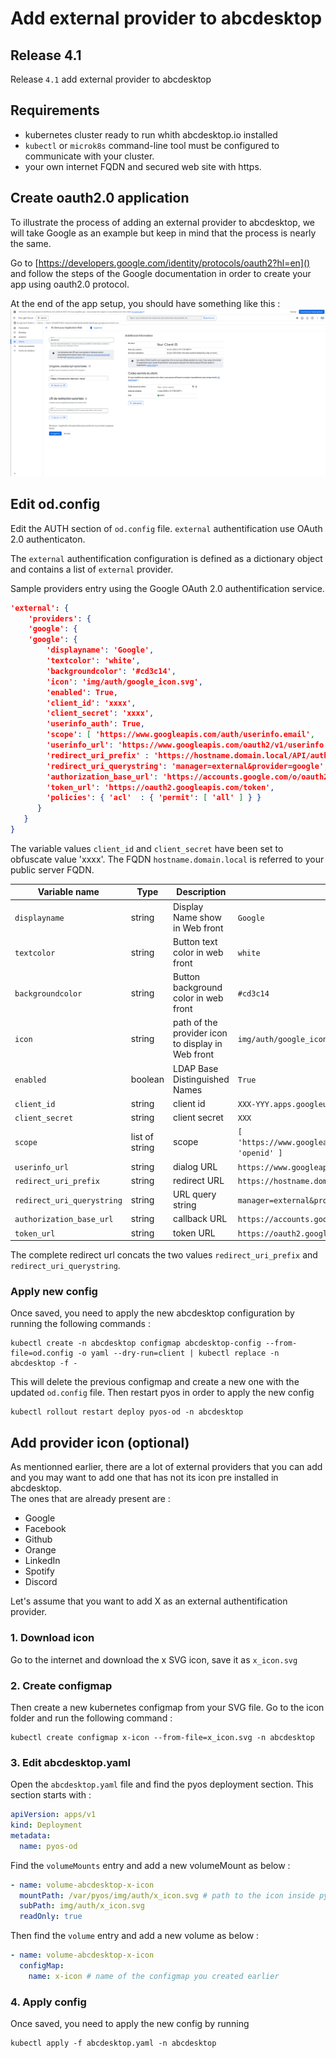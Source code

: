 # Add external provider to abcdesktop

## Release 4.1

Release `4.1` add external provider to abcdesktop

## Requirements

- kubernetes cluster ready to run whith abcdesktop.io installed
- `kubectl` or `microk8s` command-line tool must be configured to communicate with your cluster. 
- your own internet FQDN and secured web site with https.

## Create oauth2.0 application 

To illustrate the process of adding an external provider to abcdesktop, we will take Google as an example but keep in mind that the process is nearly the same.

Go to [https://developers.google.com/identity/protocols/oauth2?hl=en]() and follow the steps of the Google documentation in order to create your app using oauth2.0 protocol.

At the end of the app setup, you should have something like this : 
![Google app](img/google_app.png)

## Edit od.config

Edit the AUTH section of `od.config` file. `external` authentification use OAuth 2.0 authenticaton.

The `external` authentification configuration is defined as a dictionary object and contains a list of `external` provider. 

Sample providers entry using the Google OAuth 2.0 authentification service. 

```json
'external': {
    'providers': {
    'google': { 
    'google': { 
        'displayname': 'Google', 
        'textcolor': 'white',
        'backgroundcolor': '#cd3c14',
        'icon': 'img/auth/google_icon.svg',
        'enabled': True,
        'client_id': 'xxxx', 
        'client_secret': 'xxxx',
        'userinfo_auth': True,
        'scope': [ 'https://www.googleapis.com/auth/userinfo.email',  'openid' ],
        'userinfo_url': 'https://www.googleapis.com/oauth2/v1/userinfo',
        'redirect_uri_prefix' : 'https://hostname.domain.local/API/auth/oauth',
        'redirect_uri_querystring': 'manager=external&provider=google',
        'authorization_base_url': 'https://accounts.google.com/o/oauth2/v2/auth',
        'token_url': 'https://oauth2.googleapis.com/token',
        'policies': { 'acl'  : { 'permit': [ 'all' ] } }
      }   
   }
}
```

The variable values `client_id` and `client_secret` have been set to obfuscate value 'xxxx'. The FQDN `hostname.domain.local` is referred to your public server FQDN. 


| Variable name        | Type		       | Description                        | Sample  |
|----------------------|----------------|------------------------------------|----------|
|  `displayname`       | string         | Display Name show in Web front     | `Google`  |
|  `textcolor`       | string         | Button text color in web front     | `white`  |
|  `backgroundcolor`       | string         | Button background color in web front     | `#cd3c14`  |
|  `icon`       | string         | path of the provider icon to display in Web front    | `img/auth/google_icon.svg`  |
|  `enabled`   	      | boolean        | LDAP Base Distinguished Names      | `True`     |
|  `client_id`        | string         | client id                          | `XXX-YYY.apps.googleusercontent.com` |
|  `client_secret` | string         | client secret                      | `XXX` |
|  `scope`         | list of string         | scope                              | `[ 'https://www.googleapis.com/auth/userinfo.email',  'openid' ]` |
|  `userinfo_url`    | string         | dialog URL                         | `https://www.googleapis.com/oauth2/v1/userinfo` |
|  `redirect_uri_prefix`      | string         | redirect URL               | `https://hostname.domain.local/API/auth/oauth` |
|  `redirect_uri_querystring`  | string | URL query string | `manager=external&provider=google` |
|  `authorization_base_url`    | string | callback URL   | `https://accounts.google.com/o/oauth2/v2/auth` |
|  `token_url`  					 | string | token URL | `https://oauth2.googleapis.com/token` |

The complete redirect url concats the two values `redirect_uri_prefix` and `redirect_uri_querystring`.

### Apply new config

Once saved, you need to apply the new abcdesktop configuration by running the following commands :
```
kubectl create -n abcdesktop configmap abcdesktop-config --from-file=od.config -o yaml --dry-run=client | kubectl replace -n abcdesktop -f -
```
This will delete the previous configmap and create a new one with the updated `od.config` file. Then restart pyos in order to apply the new config
```
kubectl rollout restart deploy pyos-od -n abcdesktop
```

## Add provider icon (optional)

As mentionned earlier, there are a lot of external providers that you can add and you may want to add one that has not its icon pre installed in abcdesktop.  
The ones that are already present are : 
- Google
- Facebook
- Github
- Orange
- LinkedIn
- Spotify
- Discord

Let's assume that you want to add X as an external authentification provider.  

### 1. Download icon

Go to the internet and download the x SVG icon, save it as `x_icon.svg`

### 2. Create configmap

Then create a new kubernetes configmap from your SVG file. Go to the icon folder and run the following command : 
```
kubectl create configmap x-icon --from-file=x_icon.svg -n abcdesktop
```

### 3. Edit abcdesktop.yaml

Open the `abcdesktop.yaml` file and find the pyos deployment section. This section starts with :
```yaml
apiVersion: apps/v1
kind: Deployment
metadata:
  name: pyos-od
```

Find the `volumeMounts` entry and add a new volumeMount as below :
```yaml
- name: volume-abcdesktop-x-icon
  mountPath: /var/pyos/img/auth/x_icon.svg # path to the icon inside pyos pod
  subPath: img/auth/x_icon.svg
  readOnly: true
```

Then find the `volume` entry and add a new volume as below :
```yaml
- name: volume-abcdesktop-x-icon
  configMap:
    name: x-icon # name of the configmap you created earlier
```

### 4. Apply config

Once saved, you need to apply the new config by running 
```
kubectl apply -f abcdesktop.yaml -n abcdesktop
```